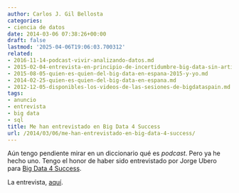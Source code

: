 ```yaml
---
author: Carlos J. Gil Bellosta
categories:
- ciencia de datos
date: 2014-03-06 07:38:26+00:00
draft: false
lastmod: '2025-04-06T19:06:03.700312'
related:
- 2016-11-14-podcast-vivir-analizando-datos.md
- 2015-02-04-entrevista-en-principio-de-incertidumbre-big-data-sin-artificio.md
- 2015-08-05-quien-es-quien-del-big-data-en-espana-2015-y-yo.md
- 2014-02-25-quien-es-quien-del-big-data-en-espana.md
- 2012-12-05-disponibles-los-videos-de-las-sesiones-de-bigdataspain.md
tags:
- anuncio
- entrevista
- big data
- sql
title: Me han entrevistado en Big Data 4 Success
url: /2014/03/06/me-han-entrevistado-en-big-data-4-success/
---
```


Aún tengo pendiente mirar en un diccionario qué es _podcast_. Pero ya he hecho uno. Tengo el honor de haber sido entrevistado por Jorge Ubero para [Big Data 4 Success](http://bigdata4success.com/).

La entrevista, [aquí](http://bigdata4success.com/podcast-carlos-gil-bellosta-ebay-datanalytics/).